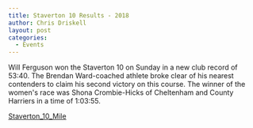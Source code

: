 ```yaml
---
title: Staverton 10 Results - 2018
author: Chris Driskell
layout: post
categories:
  - Events
---
```


Will Ferguson won the Staverton 10 on Sunday in a new club record of 53:40. The Brendan Ward-coached athlete broke clear of his nearest contenders to claim his second victory on this course. The winner of the women's race was Shona Crombie-Hicks of Cheltenham and County Harriers in a time of 1:03:55.

[Staverton_10_Mile](http://www.clcstriders-runningclub.co.uk/wplive/wp-content/uploads/2018/01/Staverton_10_Mile_v2.pdf)
